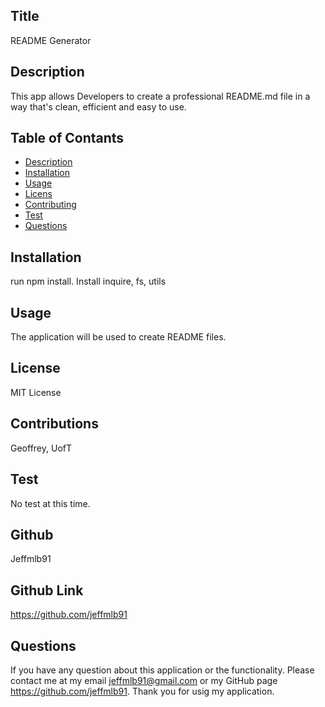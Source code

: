 ## Title
README Generator
## Description
This app allows Developers to create a professional README.md file in a way that's clean, efficient and easy to use.
## Table of Contants
* [Description](#Description)
* [Installation](#Installation)
* [Usage](#Usage)
* [Licens](#License)
* [Contributing](#Contribution)
* [Test](#Test)
* [Questions](#Questions)
## Installation
run npm install. Install inquire, fs, utils
## Usage
The application will be used to create README files.
## License
MIT License
## Contributions
Geoffrey, UofT
## Test
No test at this time.
## Github
Jeffmlb91  
    
## Github Link
https://github.com/jeffmlb91
## Questions
 If you have any question about this application or the functionality.
 Please contact me at my email jeffmlb91@gmail.com or my GitHub page https://github.com/jeffmlb91.
 Thank you for usig my application.
